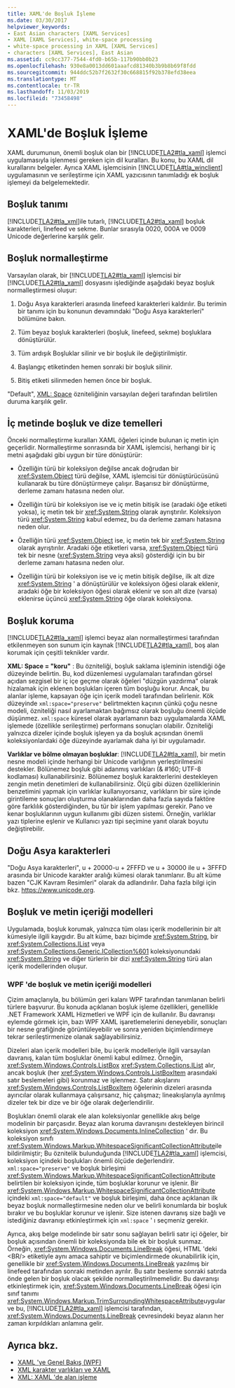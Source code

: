 ```yaml
---
title: XAML'de Boşluk İşleme
ms.date: 03/30/2017
helpviewer_keywords:
- East Asian characters [XAML Services]
- XAML [XAML Services], white-space processing
- white-space processing in XAML [XAML Services]
- characters [XAML Services], East Asian
ms.assetid: cc9cc377-7544-4fd0-b65b-117b90bb0b23
ms.openlocfilehash: 930e8a0013dd601aaafcd81340b3b9b8b69f8fdd
ms.sourcegitcommit: 944ddc52b7f2632f30c668815f92b378efd38eea
ms.translationtype: MT
ms.contentlocale: tr-TR
ms.lasthandoff: 11/03/2019
ms.locfileid: "73458498"
---
```

# <a name="white-space-processing-in-xaml"></a>XAML'de Boşluk İşleme
XAML durumunun, önemli boşluk olan bir [!INCLUDE[TLA2#tla_xaml](../../../includes/tla2sharptla-xaml-md.md)] işlemci uygulamasıyla işlenmesi gereken için dil kuralları. Bu konu, bu XAML dil kurallarını belgeler. Ayrıca XAML işlemcisinin [!INCLUDE[TLA#tla_winclient](../../../includes/tlasharptla-winclient-md.md)] uygulamasının ve serileştirme için XAML yazıcısının tanımladığı ek boşluk işlemeyi da belgelemektedir.  
  
<a name="whitespace_definition"></a>   
## <a name="white-space-definition"></a>Boşluk tanımı  
 [!INCLUDE[TLA2#tla_xml](../../../includes/tla2sharptla-xml-md.md)]ile tutarlı, [!INCLUDE[TLA2#tla_xaml](../../../includes/tla2sharptla-xaml-md.md)] boşluk karakterleri, linefeed ve sekme. Bunlar sırasıyla 0020, 000A ve 0009 Unicode değerlerine karşılık gelir.  
  
<a name="whitespace_normalization"></a>   
## <a name="white-space-normalization"></a>Boşluk normalleştirme  
 Varsayılan olarak, bir [!INCLUDE[TLA2#tla_xaml](../../../includes/tla2sharptla-xaml-md.md)] işlemcisi bir [!INCLUDE[TLA2#tla_xaml](../../../includes/tla2sharptla-xaml-md.md)] dosyasını işlediğinde aşağıdaki beyaz boşluk normalleştirmesi oluşur:  
  
1. Doğu Asya karakterleri arasında linefeed karakterleri kaldırılır. Bu terimin bir tanımı için bu konunun devamındaki "Doğu Asya karakterleri" bölümüne bakın.  
  
2. Tüm beyaz boşluk karakterleri (boşluk, linefeed, sekme) boşluklara dönüştürülür.  
  
3. Tüm ardışık Boşluklar silinir ve bir boşluk ile değiştirilmiştir.  
  
4. Başlangıç etiketinden hemen sonraki bir boşluk silinir.  
  
5. Bitiş etiketi silinmeden hemen önce bir boşluk.  
  
 "Default", [XML: Space](xml-space-handling-in-xaml.md) özniteliğinin varsayılan değeri tarafından belirtilen duruma karşılık gelir.  
  
<a name="whitespace_in_inner_text_and_string_primitives"></a>   
## <a name="white-space-in-inner-text-and-string-primitives"></a>İç metinde boşluk ve dize temelleri  
 Önceki normalleştirme kuralları XAML öğeleri içinde bulunan iç metin için geçerlidir. Normalleştirme sonrasında bir XAML işlemcisi, herhangi bir iç metni aşağıdaki gibi uygun bir türe dönüştürür:  
  
- Özelliğin türü bir koleksiyon değilse ancak doğrudan bir <xref:System.Object> türü değilse, XAML işlemcisi tür dönüştürücüsünü kullanarak bu türe dönüştürmeye çalışır. Başarısız bir dönüştürme, derleme zamanı hatasına neden olur.  
  
- Özelliğin türü bir koleksiyon ise ve iç metin bitişik ise (aradaki öğe etiketi yoksa), iç metin tek bir <xref:System.String> olarak ayrıştırılır. Koleksiyon türü <xref:System.String> kabul edemez, bu da derleme zamanı hatasına neden olur.  
  
- Özelliğin türü <xref:System.Object> ise, iç metin tek bir <xref:System.String> olarak ayrıştırılır. Aradaki öğe etiketleri varsa, <xref:System.Object> türü tek bir nesne (<xref:System.String> veya aksi) gösterdiği için bu bir derleme zamanı hatasına neden olur.  
  
- Özelliğin türü bir koleksiyon ise ve iç metin bitişik değilse, ilk alt dize <xref:System.String> ' a dönüştürülür ve koleksiyon öğesi olarak eklenir, aradaki öğe bir koleksiyon öğesi olarak eklenir ve son alt dize (varsa) eklenirse üçüncü <xref:System.String> öğe olarak koleksiyona.  
  
<a name="preserving_whitespace"></a>   
## <a name="preserving-white-space"></a>Boşluk koruma  
 [!INCLUDE[TLA2#tla_xaml](../../../includes/tla2sharptla-xaml-md.md)] işlemci beyaz alan normalleştirmesi tarafından etkilenmeyen son sunum için kaynak [!INCLUDE[TLA2#tla_xaml](../../../includes/tla2sharptla-xaml-md.md)], boş alan korumak için çeşitli teknikler vardır.  
  
 **XML: Space = "koru"** : Bu özniteliği, boşluk saklama işleminin istendiği öğe düzeyinde belirtin. Bu, kod düzenlemesi uygulamaları tarafından görsel açıdan sezgisel bir iç içe geçme olarak öğeleri "düzgün yazdırma" olarak hizalamak için eklenen boşlukları içeren tüm boşluğu korur. Ancak, bu alanlar işleme, kapsayan öğe için içerik modeli tarafından belirlenir. Kök düzeyinde `xml:space="preserve"` belirtmekten kaçının çünkü çoğu nesne modeli, özniteliği nasıl ayarlamaktan bağımsız olarak boşluğu önemli ölçüde düşünmez. `xml:space` küresel olarak ayarlamanın bazı uygulamalarda XAML işlemede (özellikle serileştirme) performans sonuçları olabilir. Özniteliği yalnızca dizeler içinde boşluk işleyen ya da boşluk açısından önemli koleksiyonlardaki öğe düzeyinde ayarlamak daha iyi bir uygulamadır.  
  
 **Varlıklar ve bölme olmayan boşluklar**: [!INCLUDE[TLA2#tla_xaml](../../../includes/tla2sharptla-xaml-md.md)], bir metin nesne modeli içinde herhangi bir Unicode varlığının yerleştirilmesini destekler. Bölünemez boşluk gibi adanmış varlıkları (& \#160; UTF-8 kodlaması) kullanabilirsiniz. Bölünemez boşluk karakterlerini destekleyen zengin metin denetimleri de kullanabilirsiniz. Ölçü gibi düzen özelliklerinin benzetimini yapmak için varlıklar kullanıyorsanız, varlıkların bir süre içinde girintileme sonuçları oluşturma olanaklarından daha fazla sayıda faktöre göre farklılık gösterdiğinden, bu tür bir işlem yapılması gerekir. Pano ve kenar boşluklarının uygun kullanımı gibi düzen sistemi. Örneğin, varlıklar yazı tiplerine eşlenir ve Kullanıcı yazı tipi seçimine yanıt olarak boyutu değiştirebilir.  
  
<a name="east_asian_characters"></a>   
## <a name="east-asian-characters"></a>Doğu Asya karakterleri  
 "Doğu Asya karakterleri", u + 20000-u + 2FFFD ve u + 30000 ile u + 3FFFD arasında bir Unicode karakter aralığı kümesi olarak tanımlanır. Bu alt küme bazen "CJK Kavram Resimleri" olarak da adlandırılır. Daha fazla bilgi için bkz. <https://www.unicode.org>.  
  
<a name="whitespace_and_text_content_models"></a>   
## <a name="white-space-and-text-content-models"></a>Boşluk ve metin içeriği modelleri  
 Uygulamada, boşluk korumak, yalnızca tüm olası içerik modellerinin bir alt kümesiyle ilgili kaygıdır. Bu alt küme, bazı biçimde <xref:System.String>, bir <xref:System.Collections.IList> veya <xref:System.Collections.Generic.ICollection%601> koleksiyonundaki <xref:System.String> ve diğer türlerin bir dizi <xref:System.String> türü alan içerik modellerinden oluşur.  
  
### <a name="white-space-and-text-content-models-in-wpf"></a>WPF 'de boşluk ve metin içeriği modelleri  
 Çizim amaçlarıyla, bu bölümün geri kalanı WPF tarafından tanımlanan belirli türlere başvurur. Bu konuda açıklanan boşluk işleme özellikleri, genellikle .NET Framework XAML Hizmetleri ve WPF için de kullanılır. Bu davranışı eylemde görmek için, bazı WPF XAML işaretlemelerini deneyebilir, sonuçları bir nesne grafiğinde görüntüleyebilir ve sonra yeniden biçimlendirmeye tekrar serileştirmenize olanak sağlayabilirsiniz.  
  
 Dizeleri alan içerik modelleri bile, bu içerik modelleriyle ilgili varsayılan davranış, kalan tüm boşluklar önemli kabul edilmez. Örneğin, <xref:System.Windows.Controls.ListBox> <xref:System.Collections.IList> alır, ancak boşluk (her <xref:System.Windows.Controls.ListBoxItem> arasındaki satır beslemeleri gibi) korunmaz ve işlenmez. Satır akışlarını <xref:System.Windows.Controls.ListBoxItem> öğelerinin dizeleri arasında ayırıcılar olarak kullanmaya çalışırsanız, hiç çalışmaz; lineakışlarıyla ayrılmış dizeler tek bir dize ve bir öğe olarak değerlendirilir.  
  
 Boşlukları önemli olarak ele alan koleksiyonlar genellikle akış belge modelinin bir parçasıdır. Beyaz alan koruma davranışını destekleyen birincil koleksiyon <xref:System.Windows.Documents.InlineCollection> ' dır. Bu koleksiyon sınıfı <xref:System.Windows.Markup.WhitespaceSignificantCollectionAttribute>ile bildirilmiştir; Bu öznitelik bulunduğunda [!INCLUDE[TLA2#tla_xaml](../../../includes/tla2sharptla-xaml-md.md)] işlemcisi, koleksiyon içindeki boşlukları önemli ölçüde değerlendirir. `xml:space="preserve"` ve boşluk birleşimi <xref:System.Windows.Markup.WhitespaceSignificantCollectionAttribute> belirtilen bir koleksiyon içinde, tüm boşluklar korunur ve işlenir. Bir <xref:System.Windows.Markup.WhitespaceSignificantCollectionAttribute> içindeki `xml:space="default"` ve boşluk birleşimi, daha önce açıklanan ilk beyaz boşluk normalleştirmesine neden olur ve belirli konumlarda bir boşluk bırakır ve bu boşluklar korunur ve işlenir. Size istenen davranış size bağlı ve istediğiniz davranışı etkinleştirmek için `xml:space` ' ı seçmeniz gerekir.  
  
 Ayrıca, akış belge modelinde bir satır sonu sağlayan belirli satır içi öğeler, bir boşluk açısından önemli bir koleksiyonda bile ek bir boşluk sunmaz. Örneğin, <xref:System.Windows.Documents.LineBreak> öğesi, HTML 'deki \<BR/> etiketiyle aynı amaca sahiptir ve biçimlendirmede okunabilirlik için, genellikle bir <xref:System.Windows.Documents.LineBreak> yazılmış bir linefeed tarafından sonraki metinden ayrılır. Bu satır besleme sonraki satırda önde gelen bir boşluk olacak şekilde normalleştirilmemelidir. Bu davranışı etkinleştirmek için, <xref:System.Windows.Documents.LineBreak> öğesi için sınıf tanımı <xref:System.Windows.Markup.TrimSurroundingWhitespaceAttribute>uygular ve bu, [!INCLUDE[TLA2#tla_xaml](../../../includes/tla2sharptla-xaml-md.md)] işlemcisi tarafından, <xref:System.Windows.Documents.LineBreak> çevresindeki beyaz alanın her zaman kırpıldıkları anlamına gelir.  
  
## <a name="see-also"></a>Ayrıca bkz.

- [XAML 'ye Genel Bakış (WPF)](../../desktop-wpf/fundamentals/xaml.md)
- [XML karakter varlıkları ve XAML](xml-character-entities-and-xaml.md)
- [XML: XAML 'de alan işleme](xml-space-handling-in-xaml.md)
